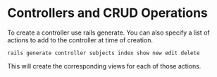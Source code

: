 # Controllers and CRUD Operations
To create a controller use rails generate. You can also specify a list of 
actions to add to the controller at time of creation.
```
rails generate controller subjects index show new edit delete
```
This will create the corresponding views for each of those actions.
